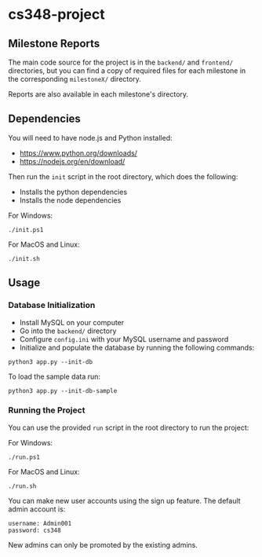 # cs348-project

## Milestone Reports
The main code source for the project is in the `backend/` and `frontend/` directories, but you can find a copy of required files for each milestone in the corresponding `milestoneX/` directory. 

Reports are also available in each milestone's directory.


## Dependencies
You will need to have node.js and Python installed:

- https://www.python.org/downloads/
- https://nodejs.org/en/download/

Then run the `init` script in the root directory, which does the following:
- Installs the python dependencies
- Installs the node dependencies

For Windows:
```
./init.ps1
```
For MacOS and Linux:
```
./init.sh
```

## Usage

### Database Initialization
- Install MySQL on your computer 
- Go into the `backend/` directory
- Configure `config.ini` with your MySQL username and password 
- Initialize and populate the database by running the following commands:
```
python3 app.py --init-db
```
To load the sample data run:
```
python3 app.py --init-db-sample
```

### Running the Project
You can use the provided `run` script in the root directory to run the project:

For Windows:
```
./run.ps1
```
For MacOS and Linux:
```
./run.sh
```

You can make new user accounts using the sign up feature. The default admin account is:
```
username: Admin001
password: cs348
```

New admins can only be promoted by the existing admins.

